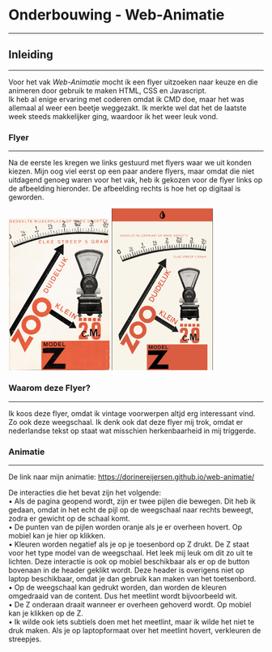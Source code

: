 # Onderbouwing - Web-Animatie
---

## Inleiding
---
Voor het vak *Web-Animatie* mocht ik een flyer uitzoeken naar keuze en die animeren door gebruik te maken HTML, CSS en Javascript. <br>
Ik heb al enige ervaring met coderen omdat ik CMD doe, maar het was allemaal al weer een beetje weggezakt. Ik merkte wel dat het de laatste week steeds makkelijker ging, waardoor ik het weer leuk vond.

### Flyer
---
Na de eerste les kregen we links gestuurd met flyers waar we uit konden kiezen. Mijn oog viel eerst op een paar andere flyers, maar omdat die niet uitdagend genoeg waren voor het vak, heb ik gekozen voor de flyer links op de afbeelding hieronder.
De afbeelding rechts is hoe het op digitaal is geworden.

<img src="images/plaatje.jpg" width="200"></img> <img src="images/MobielFormaat.png" width="200"></img>

### Waarom deze Flyer?
---
Ik koos deze flyer, omdat ik vintage voorwerpen altjd erg interessant vind. Zo ook deze weegschaal. Ik denk ook dat deze flyer mij trok, omdat er nederlandse tekst op staat wat misschien herkenbaarheid in mij triggerde.

### Animatie
---
De link naar mijn animatie: https://dorinereijersen.github.io/web-animatie/

De interacties die het bevat zijn het volgende:<br>
    • Als de pagina geopend wordt, zijn er twee pijlen die bewegen. Dit heb ik gedaan, omdat in het echt de pijl op de weegschaal naar rechts beweegt, zodra er gewicht op de schaal komt. <br>
    • De punten van de pijlen worden oranje als je er overheen hovert. Op mobiel kan je hier op klikken. <br>
    • Kleuren worden negatief als je op je toesenbord op Z drukt. De Z staat voor het type model van de weegschaal. Het leek mij leuk om dit zo uit te lichten.
    Deze interactie is ook op mobiel beschikbaar als er op de button bovenaan in de header geklikt wordt. Deze header is overigens niet op laptop beschikbaar, omdat je dan gebruik kan maken van het toetsenbord.<br>
    • Op de weegschaal kan gedrukt worden, dan worden de kleuren omgedraaid van de content. Dus het meetlint wordt bijvoorbeeld wit.<br>
    • De Z onderaan draait wanneer er overheen gehoverd wordt. Op mobiel kan je klikken op de Z.<br>
    • Ik wilde ook iets subtiels doen met het meetlint, maar ik wilde het niet te druk maken. 
    Als je op laptopformaat over het meetlint hovert, verkleuren de streepjes.
